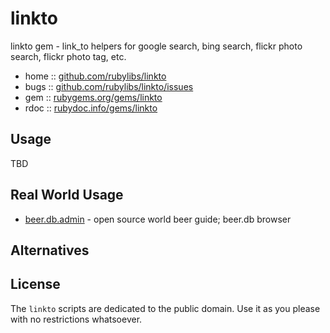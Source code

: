 # linkto

linkto gem - link_to helpers for google search, bing search, flickr photo search, flickr photo tag, etc.

* home  :: [github.com/rubylibs/linkto](https://github.com/rubylibs/linkto)
* bugs  :: [github.com/rubylibs/linkto/issues](https://github.com/rubylibs/linkto/issues)
* gem   :: [rubygems.org/gems/linkto](https://rubygems.org/gems/linkto)
* rdoc  :: [rubydoc.info/gems/linkto](http://rubydoc.info/gems/linkto)


## Usage

TBD


## Real World Usage

- [beer.db.admin](https://github.com/geraldb/beer.db.admin) - open source world beer guide; beer.db browser


## Alternatives


## License

The `linkto` scripts are dedicated to the public domain.
Use it as you please with no restrictions whatsoever.
